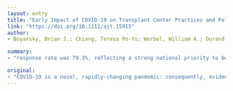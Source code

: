 ```yaml
---
layout: entry
title: "Early Impact of COVID-19 on Transplant Center Practices and Policies in the United States"
link: "https://doi.org/10.1111/ajt.15915"
author:
- Boyarsky, Brian J.; Chiang, Teresa Po-Yu; Werbel, William A.; Durand, Christine M.; Avery, Robin K.; Getsin, Samantha N.; Jackson, Kyle R.; Kernodle, Amber B.; Van Pilsum Rasmussen, Sarah E.; Massie, Allan B.; Segev, Dorry L.; Garonzik-Wang, Jacqueline M.

summary:
- "response rate was 79.3%, reflecting a strong national priority to better understand COVID-19. Complete suspension of live donor kidney transplantation was reported by 71.8% and live donor liver by 67.7%. More stringent restrictions were associated with higher regional incidence. Shortage of tests was reported 42.5%. 69.6% were kidney recipients, and 25.0% were critically ill. Hydroxychloroquine (HCQ) was used by 78.1% of respondents."

original:
- "COVID-19 is a novel, rapidly-changing pandemic: consequently, evidence-based recommendations in solid organ transplantation (SOT) remain challenging and unclear. To understand the impact on transplant activity across the US, and center-level variation in testing, clinical practice, and policies, we conducted a national survey between March 24-31, 2020 and linked responses to the COVID-19 incidence map. Response rate was a very high 79.3%, reflecting a strong national priority to better understand COVID-19. Complete suspension of live donor kidney transplantation was reported by 71.8% and live donor liver by 67.7%. While complete suspension of deceased donor transplantation was less frequent, some restrictions to deceased donor kidney transplantation were reported by 84.0% and deceased donor liver by 73.3%; more stringent restrictions were associated with higher regional incidence of COVID-19. Shortage of COVID-19 tests was reported by 42.5%. Respondents reported a total of 148 COVID-19 recipients from <1y to >10y post-transplant: 69.6% were kidney recipients, and 25.0% were critically ill. Hydroxychloroquine (HCQ) was used by 78.1% of respondents; azithromycin by 46.9%; tocilizumab by 31.3%, and remdesivir by 25.0%. There is wide heterogeneity in center-level response across the US; ongoing national data collection, expert discussion, and clinical studies are critical to informing evidence-based practices."
---
```


